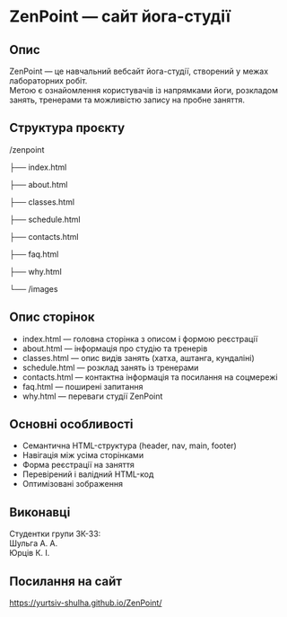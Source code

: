 # ZenPoint — сайт йога-студії

## Опис
ZenPoint — це навчальний вебсайт йога-студії, створений у межах лабораторних робіт.  
Метою є ознайомлення користувачів із напрямками йоги, розкладом занять, тренерами та можливістю запису на пробне заняття.

## Структура проєкту
/zenpoint

├── index.html

├── about.html

├── classes.html

├── schedule.html

├── contacts.html

├── faq.html

├── why.html

└── /images


## Опис сторінок
- index.html — головна сторінка з описом і формою реєстрації  
- about.html — інформація про студію та тренерів  
- classes.html — опис видів занять (хатха, аштанга, кундаліні)  
- schedule.html — розклад занять із тренерами  
- contacts.html — контактна інформація та посилання на соцмережі  
- faq.html — поширені запитання  
- why.html — переваги студії ZenPoint  

## Основні особливості
- Семантична HTML-структура (header, nav, main, footer)  
- Навігація між усіма сторінками  
- Форма реєстрації на заняття  
- Перевірений і валідний HTML-код  
- Оптимізовані зображення  

## Виконавці
Студентки групи ЗК-33:  
Шульга А. А.  
Юрців К. І.  

## Посилання на сайт
https://yurtsiv-shulha.github.io/ZenPoint/
